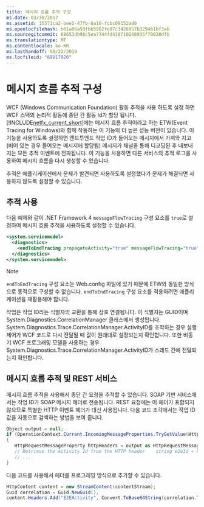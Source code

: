 ```yaml
---
title: 메시지 흐름 추적 구성
ms.date: 03/30/2017
ms.assetid: 15571ca2-bee2-47fb-ba10-fcbc09152ad0
ms.openlocfilehash: b01a06a50fbb5962fe87c3426957b3294b1bf3ab
ms.sourcegitcommit: 68653db98c5ea7744fd438710248935f70020dfb
ms.translationtype: MT
ms.contentlocale: ko-KR
ms.lasthandoff: 08/22/2019
ms.locfileid: "69917926"
---
```

# <a name="configuring-message-flow-tracing"></a>메시지 흐름 추적 구성
WCF (Windows Communication Foundation) 활동 추적을 사용 하도록 설정 하면 WCF 스택의 논리적 활동에 종단 간 활동 Id가 할당 됩니다. [!INCLUDE[netfx_current_short](../../../../../includes/netfx-current-short-md.md)]에는 메시지 흐름 추적이라고 하는 ETW(Event Tracing for Windows)와 함께 작동하는 이 기능의 더 높은 성능 버전이 있습니다. 이 기능을 사용하도록 설정하면 엔드투엔드 작업 ID가 들어오는 메시지에서 가져와 지고(비어 있는 경우 들어오는 메시지에 할당됨) 메시지가 채널을 통해 디코딩된 후 내보내지는 모든 추적 이벤트에 전파됩니다. 이 기능을 사용하면 다른 서비스의 추적 로그를 사용하여 메시지 흐름을 다시 생성할 수 있습니다.  
  
 추적은 애플리케이션에서 문제가 발견되면 사용하도록 설정했다가 문제가 해결되면 사용하지 않도록 설정할 수 있습니다.  
  
## <a name="enabling-tracing"></a>추적 사용  
 다음 예제와 같이 .NET Framework 4 `messageFlowTracing` 구성 요소를 `true`로 설정하여 메시지 흐름 추적을 사용하도록 설정할 수 있습니다.  
  
```xml  
<system.servicemodel>  
  <diagnostics>  
    <endToEndTracing propagateActivity="true" messageFlowTracing="true" />  
  </diagnostics>  
</system.servicemodel>  
```  
  
> [!NOTE]
> `endToEndTracing` 구성 요소는 Web.config 파일에 있기 때문에 ETW와 동일한 방식으로 동적으로 구성할 수 없습니다. `endToEndTracing` 구성 요소를 적용하려면 애플리케이션을 재활용해야 합니다.  
  
 작업은 작업 ID라는 식별자의 교환을 통해 상호 연결됩니다. 이 식별자는 GUID이며 System.Diagnostics.CorrelationManager 클래스에서 생성됩니다. System.Diagnostics.Trace.CorrelationManager.ActivityID를 조작하는 경우 실행 제어가 WCF 코드로 다시 전달될 때 값이 원래대로 설정되는지 확인합니다.  또한 비동기 WCF 프로그래밍 모델을 사용하는 경우 System.Diagnostics.Trace.CorrelationManager.ActivityID가 스레드 간에 전달되는지 확인합니다.  
  
## <a name="message-flow-tracing-and-rest-services"></a>메시지 흐름 추적 및 REST 서비스  
 메시지 흐름 추적을 사용해서 종단 간 요청을 추적할 수 있습니다.  SOAP 기반 서비스에서는 작업 ID가 SOAP 메시지 헤더로 전송됩니다. REST 요청에는 이 헤더가 포함되지 않으므로 특별한 HTTP 이벤트 헤더가 대신 사용됩니다. 다음 코드 조각에서는 작업 ID 값을 자동으로 검색하는 방법을 보여 줍니다.  
  
```csharp
Object output = null;
if (OperationContext.Current.IncomingMessageProperties.TryGetValue(HttpRequestMessageProperty.Name, out output))
{
   HttpRequestMessageProperty httpHeaders = output as HttpRequestMessageProperty;
   // Retrieve the Activity Id from the HTTP header    string e2eId = httpHeaders.Headers["E2EActivity"];
   // ...
}
```

 다음 코드를 사용해서 헤더를 프로그래밍 방식으로 추가할 수 있습니다.  
  
```csharp  
HttpContent content = new StreamContent(contentStream);  
Guid correlation = Guid.NewGuid();  
content.Headers.Add("E2EActivity", Convert.ToBase64String(correlation.ToByteArray()));  
```
